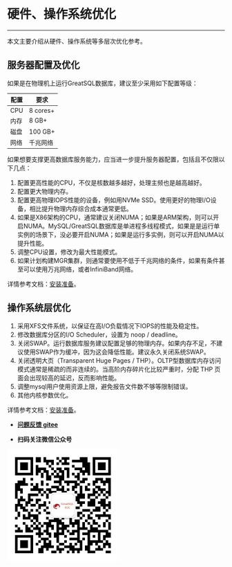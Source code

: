 # 硬件、操作系统优化
---

本文主要介绍从硬件、操作系统等多层次优化参考。

## 服务器配置及优化

如果是在物理机上运行GreatSQL数据库，建议至少采用如下配置等级：

| 配置 | 要求 |
| --- | --- |
| CPU | 8 cores+ |
| 内存 | 8 GB+ |
| 磁盘 | 100 GB+ |
| 网络 | 千兆网络 |

如果想要支撑更高数据库服务能力，应当进一步提升服务器配置，包括且不仅限以下几点：

1. 配置更高性能的CPU，不仅是核数越多越好，处理主频也是越高越好。
2. 配置更大物理内存。
3. 配置更高物理IOPS性能的设备，例如用NVMe SSD。使用更好的物理I/O设备，相比提升物理内存综合成本通常更低。
4. 如果是X86架构的CPU，通常建议关闭NUMA；如果是ARM架构，则可以开启NUMA。MySQL/GreatSQL数据库是单进程多线程模式，如果是是运行单实例的场景下，没必要开启NUMA；如果是运行多实例，则可以开启NUMA以提升性能。
5. 调整CPU设置，修改为最大性能模式。
6. 如果计划构建MGR集群，则通常要使用不低于千兆网络的条件，如果有条件甚至可以使用万兆网络，或者InfiniBand网络。

详情参考文档：[安装准备](../4-install-guide/1-install-prepare.md#1-硬件环境)。

## 操作系统层优化

1. 采用XFS文件系统，以保证在高I/O负载情况下IOPS的性能及稳定性。
2. 修改数据库分区的I/O Scheduler，设置为 noop / deadline。
3. 关闭SWAP。运行数据库服务建议配置足够的物理内存。如果内存不足，不建议使用SWAP作为缓冲，因为这会降低性能。建议永久关闭系统SWAP。
4. 关闭透明大页（Transparent Huge Pages / THP）。OLTP型数据库内存访问模式通常是稀疏的而非连续的。当高阶内存碎片化比较严重时，分配 THP 页面会出现较高的延迟，反而影响性能。
5. 调整mysql用户使用资源上限，避免报告文件数不够等限制错误。
6. 其他内核参数优化。

详情参考文档：[安装准备](../4-install-guide/1-install-prepare.md#2-系统环境)。

- **[问题反馈 gitee](https://gitee.com/GreatSQL/GreatSQL-Manual/issues)**

- **扫码关注微信公众号**

![greatsql-wx](../greatsql-wx.jpg)
